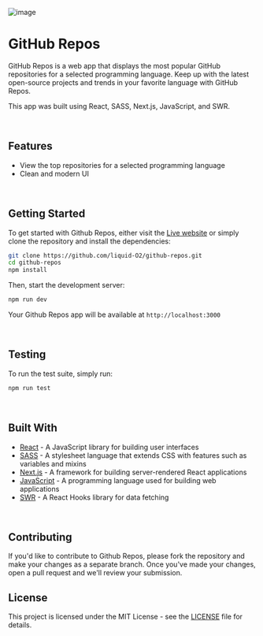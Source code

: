 ![image](https://cdn.sanity.io/images/lo6epx6n/production/1b929ae806fc756506e6f2bcf049e70cbd94a23b-6000x4500.jpg)

# GitHub Repos

GitHub Repos is a web app that displays the most popular GitHub repositories for a selected programming language. Keep up with the latest open-source projects and trends in your favorite language with GitHub Repos.

This app was built using React, SASS, Next.js, JavaScript, and SWR.

<br/>

## Features

- View the top repositories for a selected programming language
- Clean and modern UI

<br/>

## Getting Started

To get started with Github Repos, either visit the [Live website](https://github-repos-minimal.vercel.app/) 
or simply clone the repository and install the dependencies:

```bash
git clone https://github.com/liquid-O2/github-repos.git
cd github-repos
npm install
```

Then, start the development server:
```bash
npm run dev
```

Your Github Repos app will be available at `http://localhost:3000`

<br/>

## Testing
To run the test suite, simply run:
```bash
npm run test
```

<br>

## Built With

- [React](https://reactjs.org/) - A JavaScript library for building user interfaces
- [SASS](https://sass-lang.com/) - A stylesheet language that extends CSS with features such as variables and mixins
- [Next.js](https://nextjs.org/) - A framework for building server-rendered React applications
- [JavaScript](https://developer.mozilla.org/en-US/docs/Web/JavaScript) - A programming language used for building web applications
- [SWR](https://swr.vercel.app/) - A React Hooks library for data fetching

<br/>

## Contributing
If you'd like to contribute to Github Repos, please fork the repository and make your changes as a separate branch. Once you've made your changes, open a pull request and we'll review your submission.

## License
This project is licensed under the MIT License - see the [LICENSE]() file for details.
